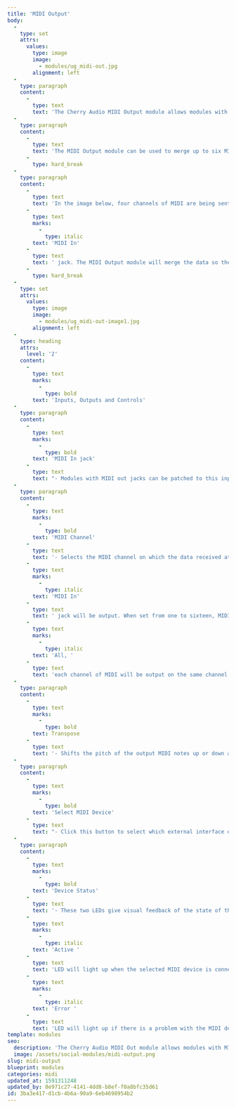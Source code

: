 ```yaml
---
title: 'MIDI Output'
body:
  -
    type: set
    attrs:
      values:
        type: image
        image:
          - modules/ug_midi-out.jpg
        alignment: left
  -
    type: paragraph
    content:
      -
        type: text
        text: 'The Cherry Audio MIDI Output module allows modules with MIDI out jacks, such as the CV To MIDI and CV To MIDI CC Converter, to control external MIDI hardware devices. This means that any MIDI capable sound module, synthesizer, drum machine or effects unit can be part of your modular setup! Create sequences, arpeggios and complex modulations inside of Voltage Modular and send them via MIDI to all of your favorite hardware.'
  -
    type: paragraph
    content:
      -
        type: text
        text: 'The MIDI Output module can be used to merge up to six MIDI inputs. If more than six inputs are needed, multiple instances can be set to the same external device and their MIDI data will be merged.'
      -
        type: hard_break
  -
    type: paragraph
    content:
      -
        type: text
        text: 'In the image below, four channels of MIDI are being sent to the '
      -
        type: text
        marks:
          -
            type: italic
        text: 'MIDI In'
      -
        type: text
        text: ' jack. The MIDI Output module will merge the data so they can be simultaneously output by one MIDI cable. This allows four external devices to be individually controlled while “daisy-chained” together.'
      -
        type: hard_break
  -
    type: set
    attrs:
      values:
        type: image
        image:
          - modules/ug_midi-out-image1.jpg
        alignment: left
  -
    type: heading
    attrs:
      level: '2'
    content:
      -
        type: text
        marks:
          -
            type: bold
        text: 'Inputs, Outputs and Controls'
  -
    type: paragraph
    content:
      -
        type: text
        marks:
          -
            type: bold
        text: 'MIDI In jack'
      -
        type: text
        text: "- Modules with MIDI out jacks can be patched to this input to send their MIDI data to external MIDI devices. This jack can accept up to six MIDI inputs at once which will be merged and sent to the selected external MIDI device. The small LED next to the jack lights up when MIDI is being received.\_"
  -
    type: paragraph
    content:
      -
        type: text
        marks:
          -
            type: bold
        text: 'MIDI Channel'
      -
        type: text
        text: '- Selects the MIDI channel on which the data received at the '
      -
        type: text
        marks:
          -
            type: italic
        text: 'MIDI In'
      -
        type: text
        text: ' jack will be output. When set from one to sixteen, MIDI data from all channels will be merged and output on the selected channel. When set to '
      -
        type: text
        marks:
          -
            type: italic
        text: 'All, '
      -
        type: text
        text: 'each channel of MIDI will be output on the same channel that it was received.'
  -
    type: paragraph
    content:
      -
        type: text
        marks:
          -
            type: bold
        text: Transpose
      -
        type: text
        text: '- Shifts the pitch of the output MIDI notes up or down as much as three octaves in semitone increments.'
  -
    type: paragraph
    content:
      -
        type: text
        marks:
          -
            type: bold
        text: 'Select MIDI Device'
      -
        type: text
        text: "- Click this button to select which external interface or port will be used to output MIDI data.\_"
  -
    type: paragraph
    content:
      -
        type: text
        marks:
          -
            type: bold
        text: 'Device Status'
      -
        type: text
        text: '- These two LEDs give visual feedback of the state of the selected external MIDI device. The '
      -
        type: text
        marks:
          -
            type: italic
        text: 'Active '
      -
        type: text
        text: 'LED will light up when the selected MIDI device is connected and working properly. The '
      -
        type: text
        marks:
          -
            type: italic
        text: 'Error '
      -
        type: text
        text: 'LED will light up if there is a problem with the MIDI device such as its connection being lost.'
template: modules
seo:
  description: 'The Cherry Audio MIDI Out module allows modules with MIDI out jacks, such as the CV To MIDI and CV To MIDI CC Converter, to control external MIDI hardware devices.'
  image: /assets/social-modules/midi-output.png
slug: midi-output
blueprint: modules
categories: midi
updated_at: 1591311248
updated_by: 8e971c27-4141-4dd8-b8ef-f0a8bfc35d61
id: 3ba3e417-d1cb-4b6a-90a9-6eb4698954b2
---
```

